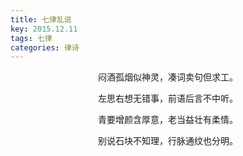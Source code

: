 ```yaml
---
title: 七律乱说
key: 2015.12.11
tags: 七律
categories: 律诗
---
```


<p align="center">闷酒孤烟似神灵，凑词卖句但求工。
</p>
<p align="center">左思右想无错事，前语后言不中听。
</p>
<p align="center">青要增颜含厚意，老当益壮有柔情。
</p>
<p align="center">别说石块不知理，行脉通纹也分明。
</p>
<p align="center"></br>
</p>
